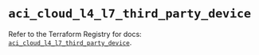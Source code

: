 # `aci_cloud_l4_l7_third_party_device`

Refer to the Terraform Registry for docs: [`aci_cloud_l4_l7_third_party_device`](https://registry.terraform.io/providers/ciscodevnet/aci/2.17.0/docs/resources/cloud_l4_l7_third_party_device).
